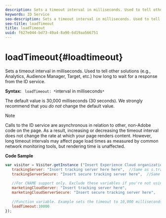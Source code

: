 ```yaml
---
description: Sets a timeout interval in milliseconds. Used to tell other solutions (e.g., Analytics, Audience Manager, Target, etc.) how long to wait for a response from the ID service.
keywords: ID Service
seo-description: Sets a timeout interval in milliseconds. Used to tell other solutions (e.g., Analytics, Audience Manager, Target, etc.) how long to wait for a response from the ID service.
seo-title: loadTimeout
title: loadTimeout
uuid: f627e044-bd73-49a4-8a90-6d19aa566751
---
```


# loadTimeout{#loadtimeout}

Sets a timeout interval in milliseconds. Used to tell other solutions (e.g., Analytics, Audience Manager, Target, etc.) how long to wait for a response from the ID service.

 **Syntax:** ` loadTimeout: *`interval in milliseconds`*`

The default value is 30,000 milliseconds (30 seconds). We strongly recommend that you *do not* change the default value.

>[!NOTE]
>
>Calls to the ID service are asynchronous in relation to other, non-Adobe code on the page. As a result, increasing or decreasing the timeout interval does not change the rate at which your page renders content. However, long timeout intervals may affect page load times as measured by common network monitoring tools, but rendering time is unaffected.

**Code Sample**

```js
var visitor = Visitor.getInstance ("Insert Experience Cloud organization ID here",{ 
   trackingServer: "Insert tracking server here here",  //Same as s.trackingServer 
   trackingServerSecure: "Insert secure tracking server here",  //Same as s.trackingServerSecure 
 
   //For CNAME support only. Exclude these variables if you're not using CNAME 
   marketingCloudServer: "Insert tracking server here", 
   marketingCloudServerSecure: "Insert secure tracking server here", 
 
   //Function variable. Example sets the timeout to 10,000 milliseconds (10 seconds). 
   loadTimeout:10000 
});
```

